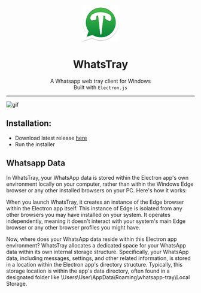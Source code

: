 <p align="center"><img src="https://github.com/humzasadiq/WhatsTray/blob/main/assets/tray-icon_bundle.png" alt="WT Logo" width="100"></p>
<h1 align="center">WhatsTray</h1>  
<p align="center">A Whatsapp web tray client for Windows <br> Built with <code>Electron.js</code>  </p>  
<hr>
 
<p><img src="https://github.com/humzasadiq/WhatsTray/blob/main/assets/lv_0_20240506003305-ezgif.com-video-to-gif-converter.gif?raw=true" alt="gif"></p>  
<h2>Installation:</h2>
<p> 
<ul>
 <li>Download latest release <a href="https://github.com/humzasadiq/WhatsTray/releases/tag/Latest" target="_blank">here</a></li> 
 <li>Run the installer</li>
</ul>
</p>
<h2>Whatsapp Data</h2>
<p>
In WhatsTray, your WhatsApp data is stored within the Electron app's own environment locally on your computer, rather than within the Windows Edge browser or any other installed browsers on your PC. Here's how it works:

When you launch WhatsTray, it creates an instance of the Edge browser within the Electron app itself. This instance of Edge is isolated from any other browsers you may have installed on your system. It operates independently, meaning it doesn't interact with your system's main Edge browser or any other browser profiles you might have.

Now, where does your WhatsApp data reside within this Electron app environment? WhatsTray allocates a dedicated space for your WhatsApp data within its own internal storage structure. Specifically, your WhatsApp data, including messages, settings, and other related information, is stored in a location within the Electron app's directory structure. Typically, this storage location is within the app's data directory, often found in a designated folder like \Users\User\AppData\Roaming\whatsapp-tray\Local Storage.</p>
